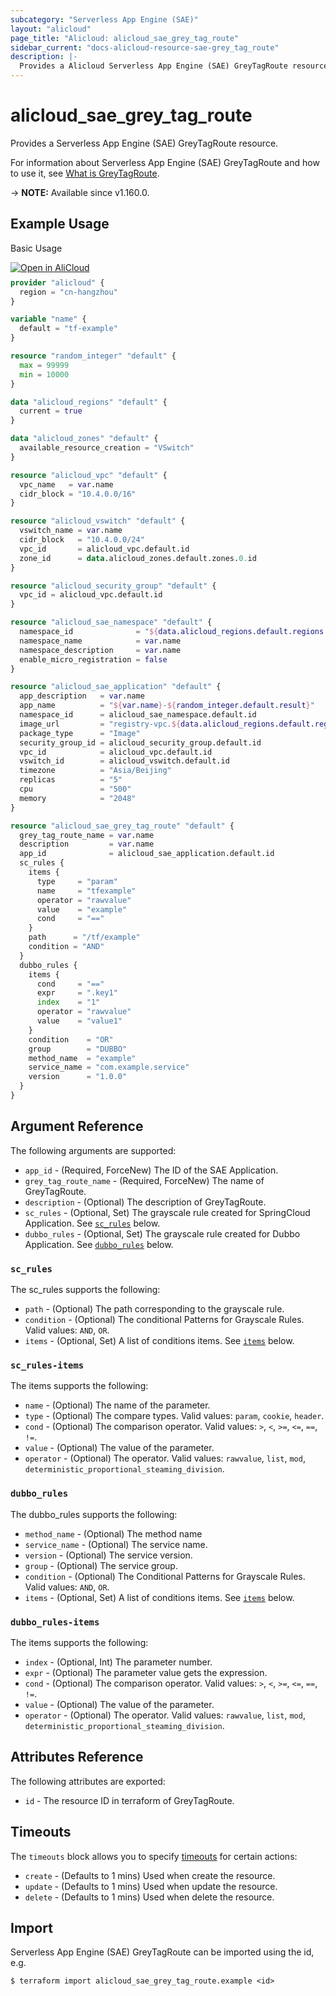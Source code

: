 ```yaml
---
subcategory: "Serverless App Engine (SAE)"
layout: "alicloud"
page_title: "Alicloud: alicloud_sae_grey_tag_route"
sidebar_current: "docs-alicloud-resource-sae-grey_tag_route"
description: |-
  Provides a Alicloud Serverless App Engine (SAE) GreyTagRoute resource.
---
```


# alicloud_sae_grey_tag_route

Provides a Serverless App Engine (SAE) GreyTagRoute resource.

For information about Serverless App Engine (SAE) GreyTagRoute and how to use it, see [What is GreyTagRoute](https://www.alibabacloud.com/help/en/sae/latest/create-grey-tag-route).

-> **NOTE:** Available since v1.160.0.

## Example Usage

Basic Usage

<div style="display: block;margin-bottom: 40px;"><div class="oics-button" style="float: right;position: absolute;margin-bottom: 10px;">
  <a href="https://api.aliyun.com/terraform?resource=alicloud_sae_grey_tag_route&exampleId=f179c69d-6d59-a475-5298-f0bc58ef5da5d7adb488&activeTab=example&spm=docs.r.sae_grey_tag_route.0.f179c69d6d&intl_lang=EN_US" target="_blank">
    <img alt="Open in AliCloud" src="https://img.alicdn.com/imgextra/i1/O1CN01hjjqXv1uYUlY56FyX_!!6000000006049-55-tps-254-36.svg" style="max-height: 44px; max-width: 100%;">
  </a>
</div></div>

```terraform
provider "alicloud" {
  region = "cn-hangzhou"
}

variable "name" {
  default = "tf-example"
}

resource "random_integer" "default" {
  max = 99999
  min = 10000
}

data "alicloud_regions" "default" {
  current = true
}

data "alicloud_zones" "default" {
  available_resource_creation = "VSwitch"
}

resource "alicloud_vpc" "default" {
  vpc_name   = var.name
  cidr_block = "10.4.0.0/16"
}

resource "alicloud_vswitch" "default" {
  vswitch_name = var.name
  cidr_block   = "10.4.0.0/24"
  vpc_id       = alicloud_vpc.default.id
  zone_id      = data.alicloud_zones.default.zones.0.id
}

resource "alicloud_security_group" "default" {
  vpc_id = alicloud_vpc.default.id
}

resource "alicloud_sae_namespace" "default" {
  namespace_id              = "${data.alicloud_regions.default.regions.0.id}:example${random_integer.default.result}"
  namespace_name            = var.name
  namespace_description     = var.name
  enable_micro_registration = false
}

resource "alicloud_sae_application" "default" {
  app_description   = var.name
  app_name          = "${var.name}-${random_integer.default.result}"
  namespace_id      = alicloud_sae_namespace.default.id
  image_url         = "registry-vpc.${data.alicloud_regions.default.regions.0.id}.aliyuncs.com/sae-demo-image/consumer:1.0"
  package_type      = "Image"
  security_group_id = alicloud_security_group.default.id
  vpc_id            = alicloud_vpc.default.id
  vswitch_id        = alicloud_vswitch.default.id
  timezone          = "Asia/Beijing"
  replicas          = "5"
  cpu               = "500"
  memory            = "2048"
}

resource "alicloud_sae_grey_tag_route" "default" {
  grey_tag_route_name = var.name
  description         = var.name
  app_id              = alicloud_sae_application.default.id
  sc_rules {
    items {
      type     = "param"
      name     = "tfexample"
      operator = "rawvalue"
      value    = "example"
      cond     = "=="
    }
    path      = "/tf/example"
    condition = "AND"
  }
  dubbo_rules {
    items {
      cond     = "=="
      expr     = ".key1"
      index    = "1"
      operator = "rawvalue"
      value    = "value1"
    }
    condition    = "OR"
    group        = "DUBBO"
    method_name  = "example"
    service_name = "com.example.service"
    version      = "1.0.0"
  }
}
```

## Argument Reference

The following arguments are supported:

* `app_id` - (Required, ForceNew) The ID  of the SAE Application.
* `grey_tag_route_name` - (Required, ForceNew) The name of GreyTagRoute.
* `description` - (Optional) The description of GreyTagRoute.
* `sc_rules` - (Optional, Set) The grayscale rule created for SpringCloud Application. See [`sc_rules`](#sc_rules) below.
* `dubbo_rules` - (Optional, Set) The grayscale rule created for Dubbo Application. See [`dubbo_rules`](#dubbo_rules) below.

### `sc_rules`

The sc_rules supports the following:

* `path` - (Optional) The path corresponding to the grayscale rule.
* `condition` - (Optional) The conditional Patterns for Grayscale Rules. Valid values: `AND`, `OR`.
* `items` - (Optional, Set) A list of conditions items. See [`items`](#sc_rules-items) below.

### `sc_rules-items`

The items supports the following:

* `name` - (Optional) The name of the parameter.
* `type` - (Optional) The compare types. Valid values: `param`, `cookie`, `header`.
* `cond` - (Optional) The comparison operator. Valid values: `>`, `<`, `>=`, `<=`, `==`, `!=`.
* `value` - (Optional) The value of the parameter.
* `operator` - (Optional) The operator. Valid values: `rawvalue`, `list`, `mod`, `deterministic_proportional_steaming_division`.

### `dubbo_rules`

The dubbo_rules supports the following:

* `method_name` - (Optional) The method name
* `service_name` - (Optional) The service name.
* `version` - (Optional) The service version.
* `group` - (Optional) The service group.
* `condition` - (Optional) The Conditional Patterns for Grayscale Rules. Valid values: `AND`, `OR`.
* `items` - (Optional, Set) A list of conditions items. See [`items`](#dubbo_rules-items) below.

### `dubbo_rules-items`

The items supports the following:

* `index` - (Optional, Int) The parameter number.
* `expr` - (Optional) The parameter value gets the expression.
* `cond` - (Optional) The comparison operator. Valid values: `>`, `<`, `>=`, `<=`, `==`, `!=`.
* `value` - (Optional) The value of the parameter.
* `operator` - (Optional) The operator. Valid values: `rawvalue`, `list`, `mod`, `deterministic_proportional_steaming_division`.

## Attributes Reference

The following attributes are exported:

* `id` - The resource ID in terraform of GreyTagRoute.


## Timeouts

The `timeouts` block allows you to specify [timeouts](https://developer.hashicorp.com/terraform/language/resources/syntax#operation-timeouts) for certain actions:

* `create` - (Defaults to 1 mins) Used when create the resource.
* `update` - (Defaults to 1 mins) Used when update the resource.
* `delete` - (Defaults to 1 mins) Used when delete the resource.

## Import

Serverless App Engine (SAE) GreyTagRoute can be imported using the id, e.g.

```shell
$ terraform import alicloud_sae_grey_tag_route.example <id>
```
